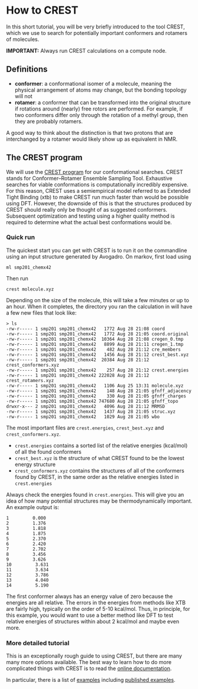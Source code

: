 # How to CREST

In this short tutorial, you will be very briefly introduced to the tool CREST, which we
use to search for potentially important conformers and rotamers of molecules.

**IMPORTANT:** Always run CREST calculations on a compute node.

## Definitions

- **conformer**: a conformational isomer of a molecule, meaning the physical
  arrangement of atoms may change, but the bonding topology will not
- **rotamer**: a conformer that can be transformed into the original
  structure if rotations around (nearly) free rotors are performed.
  For example, if two conformers differ only through the rotation of
  a methyl group, then they are probably rotamers.
  
A good way to think about the distinction is that two protons that are
interchanged by a rotamer would likely show up as equivalent in NMR.

## The CREST program

We will use the [CREST program](https://crest-lab.github.io/crest-docs/) for our conformational searches.
CREST stands for Conformer–Rotamer Ensemble Sampling Tool.
Exhaustive searches for viable conformations is computationally incredibly
expensive. For this reason, CREST uses a semiempirical model referred to
as Extended Tight Binding (xtb) to make CREST run much faster than would
be possible using DFT. However, the downside of this is that the structures
produced by CREST should really only be thought of as suggested conformers.
Subsequent optimization and testing using a higher quality method is
required to determine what the actual best conformations would be.

### Quick run

The quickest start you can get with CREST is to run it on the commandline
using an input structure generated by Avogadro. On markov, first load using

    ml smp201_chemx42
    
Then run

    crest molecule.xyz
    
Depending on the size of the molecule, this will take a few minutes or up to an
hour. When it completes, the directory you ran the calculation in will have
a few new files that look like:

    > ls
    -rw-r----- 1 smp201 smp201_chemx42   1772 Aug 28 21:08 coord
    -rw-r----- 1 smp201 smp201_chemx42   1772 Aug 28 21:05 coord.original
    -rw-r----- 1 smp201 smp201_chemx42  10364 Aug 28 21:08 cregen_0.tmp
    -rw-r----- 1 smp201 smp201_chemx42   8899 Aug 28 21:11 cregen_1.tmp
    -rw-r----- 1 smp201 smp201_chemx42    482 Aug 28 21:12 cre_members
    -rw-r----- 1 smp201 smp201_chemx42   1456 Aug 28 21:12 crest_best.xyz
    -rw-r----- 1 smp201 smp201_chemx42  20384 Aug 28 21:12 crest_conformers.xyz
    -rw-r----- 1 smp201 smp201_chemx42    257 Aug 28 21:12 crest.energies
    -rw-r----- 1 smp201 smp201_chemx42 222028 Aug 28 21:12 crest_rotamers.xyz
    -rw-r----- 1 smp201 smp201_chemx42   1106 Aug 25 13:31 molecule.xyz
    -rw-r----- 1 smp201 smp201_chemx42    148 Aug 28 21:05 gfnff_adjacency
    -rw-r----- 1 smp201 smp201_chemx42    330 Aug 28 21:05 gfnff_charges
    -rw-r----- 1 smp201 smp201_chemx42 747680 Aug 28 21:05 gfnff_topo
    drwxr-x--- 2 smp201 smp201_chemx42   4096 Aug 28 21:12 MRMSD
    -rw-r----- 1 smp201 smp201_chemx42   1437 Aug 28 21:05 struc.xyz
    -rw-r----- 1 smp201 smp201_chemx42   1029 Aug 28 21:05 wbo
    
The most important files are `crest.energies`, `crest_best.xyz` and `crest_conformers.xyz`.

- `crest.energies` contains a sorted list of the relative energies (kcal/mol) of all the found conformers
- `crest_best.xyz` is the structure of what CREST found to be the lowest energy structure
- `crest_conformers.xyz` contains the structures of all of the conformers found by CREST,
  in the same order as the relative energies listed in `crest.energies`

Always check the energies found in `crest.energies`. This will give you an idea of
how many potential structures may be thermodynamically important. An example
output is:

    1         0.000
    2         1.376
    3         1.818
    4         1.875
    5         2.370
    6         2.420
    7         2.702
    8         3.456
    9         3.626
    10         3.631
    11         3.634
    12         3.786
    13         4.040
    14         5.190
    
The first conformer always has an energy value of zero because the energies are
all relative. The errors in the energies from methods like XTB are fairly high,
typically on the order of 5-10 kcal/mol. Thus, in principle, for this example,
you would want to use a better method like DFT to test relative energies of
structures within about 2 kcal/mol and maybe even more.

### More detailed tutorial

This is an exceptionally rough guide to using CREST, but there are many many
more options available. The best way to learn how to do more
complicated things with CREST is to read the [online documentation](https://crest-lab.github.io/crest-docs/).

In particular, there is a list of [examples](https://crest-lab.github.io/crest-docs/page/examples)
including [published examples](https://crest-lab.github.io/crest-docs/page/examples/publication).
